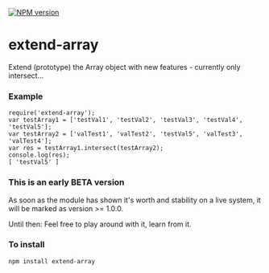 [![NPM version](https://badge.fury.io/js/block-scope.png)](http://badge.fury.io/js/extend-array)

# extend-array

Extend (prototype) the Array object with new features - currently only intersect...

### Example
	require('extend-array');
	var testArray1 = ['testVal1', 'testVal2', 'testVal3', 'testVal4', 'testVal5'];
	var testArray2 = ['valTest1', 'valTest2', 'testVal5', 'valTest3', 'valTest4'];
	var res = testArray1.intersect(testArray2);
	console.log(res);
	[ 'testVal5' ]

### This is an early BETA version

As soon as the module has shown it's worth and stability on a live system, it will be marked as version >= 1.0.0.

Until then: Feel free to play around with it, learn from it.

### To install

	npm install extend-array

